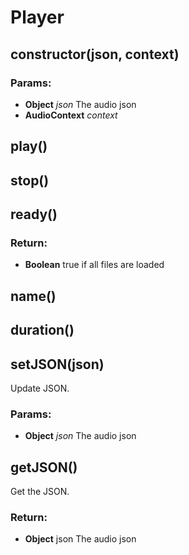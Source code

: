 

<!-- Start src/player.js -->

# Player

## constructor(json, context)

### Params:

* **Object** *json* The audio json
* **AudioContext** *context* 

## play()

## stop()

## ready()

### Return:

* **Boolean** true if all files are loaded

## name()

## duration()

## setJSON(json)

Update JSON.

### Params:

* **Object** *json* The audio json

## getJSON()

Get the JSON.

### Return:

* **Object** json The audio json

<!-- End src/player.js -->

